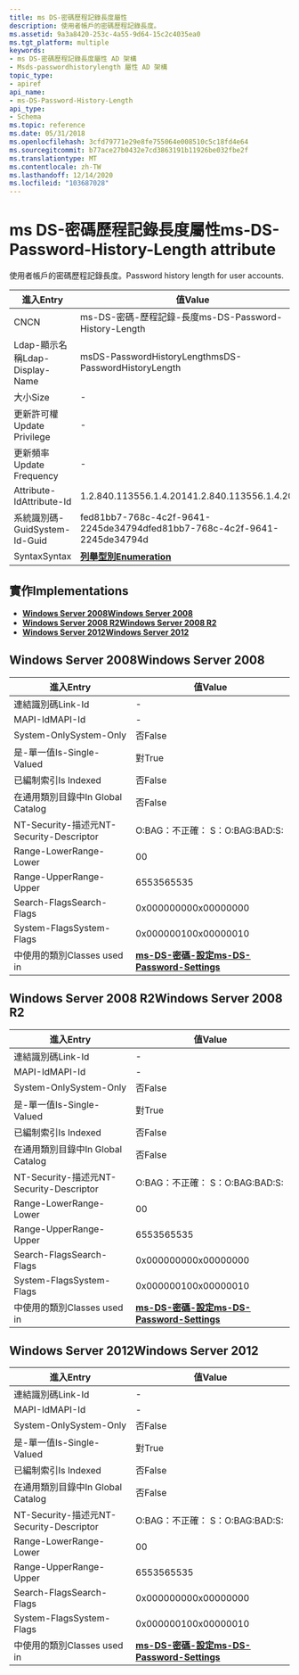 ```yaml
---
title: ms DS-密碼歷程記錄長度屬性
description: 使用者帳戶的密碼歷程記錄長度。
ms.assetid: 9a3a8420-253c-4a55-9d64-15c2c4035ea0
ms.tgt_platform: multiple
keywords:
- ms DS-密碼歷程記錄長度屬性 AD 架構
- Msds-passwordhistorylength 屬性 AD 架構
topic_type:
- apiref
api_name:
- ms-DS-Password-History-Length
api_type:
- Schema
ms.topic: reference
ms.date: 05/31/2018
ms.openlocfilehash: 3cfd79771e29e8fe755064e008510c5c18fd4e64
ms.sourcegitcommit: b77ace27b0432e7cd3863191b11926be032fbe2f
ms.translationtype: MT
ms.contentlocale: zh-TW
ms.lasthandoff: 12/14/2020
ms.locfileid: "103687028"
---
```

# <a name="ms-ds-password-history-length-attribute"></a><span data-ttu-id="d5b18-105">ms DS-密碼歷程記錄長度屬性</span><span class="sxs-lookup"><span data-stu-id="d5b18-105">ms-DS-Password-History-Length attribute</span></span>

<span data-ttu-id="d5b18-106">使用者帳戶的密碼歷程記錄長度。</span><span class="sxs-lookup"><span data-stu-id="d5b18-106">Password history length for user accounts.</span></span>



| <span data-ttu-id="d5b18-107">進入</span><span class="sxs-lookup"><span data-stu-id="d5b18-107">Entry</span></span> | <span data-ttu-id="d5b18-108">值</span><span class="sxs-lookup"><span data-stu-id="d5b18-108">Value</span></span> |
|-------------------|--------------------------------------|
| <span data-ttu-id="d5b18-109">CN</span><span class="sxs-lookup"><span data-stu-id="d5b18-109">CN</span></span>                | <span data-ttu-id="d5b18-110">ms-DS-密碼-歷程記錄-長度</span><span class="sxs-lookup"><span data-stu-id="d5b18-110">ms-DS-Password-History-Length</span></span>        |
| <span data-ttu-id="d5b18-111">Ldap-顯示名稱</span><span class="sxs-lookup"><span data-stu-id="d5b18-111">Ldap-Display-Name</span></span> | <span data-ttu-id="d5b18-112">msDS-PasswordHistoryLength</span><span class="sxs-lookup"><span data-stu-id="d5b18-112">msDS-PasswordHistoryLength</span></span>           |
| <span data-ttu-id="d5b18-113">大小</span><span class="sxs-lookup"><span data-stu-id="d5b18-113">Size</span></span>              | \-                                   |
| <span data-ttu-id="d5b18-114">更新許可權</span><span class="sxs-lookup"><span data-stu-id="d5b18-114">Update Privilege</span></span>  | \-                                   |
| <span data-ttu-id="d5b18-115">更新頻率</span><span class="sxs-lookup"><span data-stu-id="d5b18-115">Update Frequency</span></span>  | \-                                   |
| <span data-ttu-id="d5b18-116">Attribute-Id</span><span class="sxs-lookup"><span data-stu-id="d5b18-116">Attribute-Id</span></span>      | <span data-ttu-id="d5b18-117">1.2.840.113556.1.4.2014</span><span class="sxs-lookup"><span data-stu-id="d5b18-117">1.2.840.113556.1.4.2014</span></span>              |
| <span data-ttu-id="d5b18-118">系統識別碼-Guid</span><span class="sxs-lookup"><span data-stu-id="d5b18-118">System-Id-Guid</span></span>    | <span data-ttu-id="d5b18-119">fed81bb7-768c-4c2f-9641-2245de34794d</span><span class="sxs-lookup"><span data-stu-id="d5b18-119">fed81bb7-768c-4c2f-9641-2245de34794d</span></span> |
| <span data-ttu-id="d5b18-120">Syntax</span><span class="sxs-lookup"><span data-stu-id="d5b18-120">Syntax</span></span>            | [<span data-ttu-id="d5b18-121">**列舉型別**</span><span class="sxs-lookup"><span data-stu-id="d5b18-121">**Enumeration**</span></span>](s-enumeration.md) |



## <a name="implementations"></a><span data-ttu-id="d5b18-122">實作</span><span class="sxs-lookup"><span data-stu-id="d5b18-122">Implementations</span></span>

-   [<span data-ttu-id="d5b18-123">**Windows Server 2008**</span><span class="sxs-lookup"><span data-stu-id="d5b18-123">**Windows Server 2008**</span></span>](#windows-server-2008)
-   [<span data-ttu-id="d5b18-124">**Windows Server 2008 R2**</span><span class="sxs-lookup"><span data-stu-id="d5b18-124">**Windows Server 2008 R2**</span></span>](#windows-server-2008-r2)
-   [<span data-ttu-id="d5b18-125">**Windows Server 2012**</span><span class="sxs-lookup"><span data-stu-id="d5b18-125">**Windows Server 2012**</span></span>](#windows-server-2012)

## <a name="windows-server-2008"></a><span data-ttu-id="d5b18-126">Windows Server 2008</span><span class="sxs-lookup"><span data-stu-id="d5b18-126">Windows Server 2008</span></span>



| <span data-ttu-id="d5b18-127">進入</span><span class="sxs-lookup"><span data-stu-id="d5b18-127">Entry</span></span> | <span data-ttu-id="d5b18-128">值</span><span class="sxs-lookup"><span data-stu-id="d5b18-128">Value</span></span> |
|------------------------|-----------------------------------------------------------------------|
| <span data-ttu-id="d5b18-129">連結識別碼</span><span class="sxs-lookup"><span data-stu-id="d5b18-129">Link-Id</span></span>                | \-                                                                    |
| <span data-ttu-id="d5b18-130">MAPI-Id</span><span class="sxs-lookup"><span data-stu-id="d5b18-130">MAPI-Id</span></span>                | \-                                                                    |
| <span data-ttu-id="d5b18-131">System-Only</span><span class="sxs-lookup"><span data-stu-id="d5b18-131">System-Only</span></span>            | <span data-ttu-id="d5b18-132">否</span><span class="sxs-lookup"><span data-stu-id="d5b18-132">False</span></span>                                                                 |
| <span data-ttu-id="d5b18-133">是-單一值</span><span class="sxs-lookup"><span data-stu-id="d5b18-133">Is-Single-Valued</span></span>       | <span data-ttu-id="d5b18-134">對</span><span class="sxs-lookup"><span data-stu-id="d5b18-134">True</span></span>                                                                  |
| <span data-ttu-id="d5b18-135">已編制索引</span><span class="sxs-lookup"><span data-stu-id="d5b18-135">Is Indexed</span></span>             | <span data-ttu-id="d5b18-136">否</span><span class="sxs-lookup"><span data-stu-id="d5b18-136">False</span></span>                                                                 |
| <span data-ttu-id="d5b18-137">在通用類別目錄中</span><span class="sxs-lookup"><span data-stu-id="d5b18-137">In Global Catalog</span></span>      | <span data-ttu-id="d5b18-138">否</span><span class="sxs-lookup"><span data-stu-id="d5b18-138">False</span></span>                                                                 |
| <span data-ttu-id="d5b18-139">NT-Security-描述元</span><span class="sxs-lookup"><span data-stu-id="d5b18-139">NT-Security-Descriptor</span></span> | <span data-ttu-id="d5b18-140">O:BAG：不正確： S：</span><span class="sxs-lookup"><span data-stu-id="d5b18-140">O:BAG:BAD:S:</span></span>                                                          |
| <span data-ttu-id="d5b18-141">Range-Lower</span><span class="sxs-lookup"><span data-stu-id="d5b18-141">Range-Lower</span></span>            | <span data-ttu-id="d5b18-142">0</span><span class="sxs-lookup"><span data-stu-id="d5b18-142">0</span></span>                                                                     |
| <span data-ttu-id="d5b18-143">Range-Upper</span><span class="sxs-lookup"><span data-stu-id="d5b18-143">Range-Upper</span></span>            | <span data-ttu-id="d5b18-144">65535</span><span class="sxs-lookup"><span data-stu-id="d5b18-144">65535</span></span>                                                                 |
| <span data-ttu-id="d5b18-145">Search-Flags</span><span class="sxs-lookup"><span data-stu-id="d5b18-145">Search-Flags</span></span>           | <span data-ttu-id="d5b18-146">0x00000000</span><span class="sxs-lookup"><span data-stu-id="d5b18-146">0x00000000</span></span>                                                            |
| <span data-ttu-id="d5b18-147">System-Flags</span><span class="sxs-lookup"><span data-stu-id="d5b18-147">System-Flags</span></span>           | <span data-ttu-id="d5b18-148">0x00000010</span><span class="sxs-lookup"><span data-stu-id="d5b18-148">0x00000010</span></span>                                                            |
| <span data-ttu-id="d5b18-149">中使用的類別</span><span class="sxs-lookup"><span data-stu-id="d5b18-149">Classes used in</span></span>        | [<span data-ttu-id="d5b18-150">**ms-DS-密碼-設定**</span><span class="sxs-lookup"><span data-stu-id="d5b18-150">**ms-DS-Password-Settings**</span></span>](c-msds-passwordsettings.md)<br/> |



## <a name="windows-server-2008-r2"></a><span data-ttu-id="d5b18-151">Windows Server 2008 R2</span><span class="sxs-lookup"><span data-stu-id="d5b18-151">Windows Server 2008 R2</span></span>



| <span data-ttu-id="d5b18-152">進入</span><span class="sxs-lookup"><span data-stu-id="d5b18-152">Entry</span></span> | <span data-ttu-id="d5b18-153">值</span><span class="sxs-lookup"><span data-stu-id="d5b18-153">Value</span></span> |
|------------------------|-----------------------------------------------------------------------|
| <span data-ttu-id="d5b18-154">連結識別碼</span><span class="sxs-lookup"><span data-stu-id="d5b18-154">Link-Id</span></span>                | \-                                                                    |
| <span data-ttu-id="d5b18-155">MAPI-Id</span><span class="sxs-lookup"><span data-stu-id="d5b18-155">MAPI-Id</span></span>                | \-                                                                    |
| <span data-ttu-id="d5b18-156">System-Only</span><span class="sxs-lookup"><span data-stu-id="d5b18-156">System-Only</span></span>            | <span data-ttu-id="d5b18-157">否</span><span class="sxs-lookup"><span data-stu-id="d5b18-157">False</span></span>                                                                 |
| <span data-ttu-id="d5b18-158">是-單一值</span><span class="sxs-lookup"><span data-stu-id="d5b18-158">Is-Single-Valued</span></span>       | <span data-ttu-id="d5b18-159">對</span><span class="sxs-lookup"><span data-stu-id="d5b18-159">True</span></span>                                                                  |
| <span data-ttu-id="d5b18-160">已編制索引</span><span class="sxs-lookup"><span data-stu-id="d5b18-160">Is Indexed</span></span>             | <span data-ttu-id="d5b18-161">否</span><span class="sxs-lookup"><span data-stu-id="d5b18-161">False</span></span>                                                                 |
| <span data-ttu-id="d5b18-162">在通用類別目錄中</span><span class="sxs-lookup"><span data-stu-id="d5b18-162">In Global Catalog</span></span>      | <span data-ttu-id="d5b18-163">否</span><span class="sxs-lookup"><span data-stu-id="d5b18-163">False</span></span>                                                                 |
| <span data-ttu-id="d5b18-164">NT-Security-描述元</span><span class="sxs-lookup"><span data-stu-id="d5b18-164">NT-Security-Descriptor</span></span> | <span data-ttu-id="d5b18-165">O:BAG：不正確： S：</span><span class="sxs-lookup"><span data-stu-id="d5b18-165">O:BAG:BAD:S:</span></span>                                                          |
| <span data-ttu-id="d5b18-166">Range-Lower</span><span class="sxs-lookup"><span data-stu-id="d5b18-166">Range-Lower</span></span>            | <span data-ttu-id="d5b18-167">0</span><span class="sxs-lookup"><span data-stu-id="d5b18-167">0</span></span>                                                                     |
| <span data-ttu-id="d5b18-168">Range-Upper</span><span class="sxs-lookup"><span data-stu-id="d5b18-168">Range-Upper</span></span>            | <span data-ttu-id="d5b18-169">65535</span><span class="sxs-lookup"><span data-stu-id="d5b18-169">65535</span></span>                                                                 |
| <span data-ttu-id="d5b18-170">Search-Flags</span><span class="sxs-lookup"><span data-stu-id="d5b18-170">Search-Flags</span></span>           | <span data-ttu-id="d5b18-171">0x00000000</span><span class="sxs-lookup"><span data-stu-id="d5b18-171">0x00000000</span></span>                                                            |
| <span data-ttu-id="d5b18-172">System-Flags</span><span class="sxs-lookup"><span data-stu-id="d5b18-172">System-Flags</span></span>           | <span data-ttu-id="d5b18-173">0x00000010</span><span class="sxs-lookup"><span data-stu-id="d5b18-173">0x00000010</span></span>                                                            |
| <span data-ttu-id="d5b18-174">中使用的類別</span><span class="sxs-lookup"><span data-stu-id="d5b18-174">Classes used in</span></span>        | [<span data-ttu-id="d5b18-175">**ms-DS-密碼-設定**</span><span class="sxs-lookup"><span data-stu-id="d5b18-175">**ms-DS-Password-Settings**</span></span>](c-msds-passwordsettings.md)<br/> |



## <a name="windows-server-2012"></a><span data-ttu-id="d5b18-176">Windows Server 2012</span><span class="sxs-lookup"><span data-stu-id="d5b18-176">Windows Server 2012</span></span>



| <span data-ttu-id="d5b18-177">進入</span><span class="sxs-lookup"><span data-stu-id="d5b18-177">Entry</span></span> | <span data-ttu-id="d5b18-178">值</span><span class="sxs-lookup"><span data-stu-id="d5b18-178">Value</span></span> |
|------------------------|-----------------------------------------------------------------------|
| <span data-ttu-id="d5b18-179">連結識別碼</span><span class="sxs-lookup"><span data-stu-id="d5b18-179">Link-Id</span></span>                | \-                                                                    |
| <span data-ttu-id="d5b18-180">MAPI-Id</span><span class="sxs-lookup"><span data-stu-id="d5b18-180">MAPI-Id</span></span>                | \-                                                                    |
| <span data-ttu-id="d5b18-181">System-Only</span><span class="sxs-lookup"><span data-stu-id="d5b18-181">System-Only</span></span>            | <span data-ttu-id="d5b18-182">否</span><span class="sxs-lookup"><span data-stu-id="d5b18-182">False</span></span>                                                                 |
| <span data-ttu-id="d5b18-183">是-單一值</span><span class="sxs-lookup"><span data-stu-id="d5b18-183">Is-Single-Valued</span></span>       | <span data-ttu-id="d5b18-184">對</span><span class="sxs-lookup"><span data-stu-id="d5b18-184">True</span></span>                                                                  |
| <span data-ttu-id="d5b18-185">已編制索引</span><span class="sxs-lookup"><span data-stu-id="d5b18-185">Is Indexed</span></span>             | <span data-ttu-id="d5b18-186">否</span><span class="sxs-lookup"><span data-stu-id="d5b18-186">False</span></span>                                                                 |
| <span data-ttu-id="d5b18-187">在通用類別目錄中</span><span class="sxs-lookup"><span data-stu-id="d5b18-187">In Global Catalog</span></span>      | <span data-ttu-id="d5b18-188">否</span><span class="sxs-lookup"><span data-stu-id="d5b18-188">False</span></span>                                                                 |
| <span data-ttu-id="d5b18-189">NT-Security-描述元</span><span class="sxs-lookup"><span data-stu-id="d5b18-189">NT-Security-Descriptor</span></span> | <span data-ttu-id="d5b18-190">O:BAG：不正確： S：</span><span class="sxs-lookup"><span data-stu-id="d5b18-190">O:BAG:BAD:S:</span></span>                                                          |
| <span data-ttu-id="d5b18-191">Range-Lower</span><span class="sxs-lookup"><span data-stu-id="d5b18-191">Range-Lower</span></span>            | <span data-ttu-id="d5b18-192">0</span><span class="sxs-lookup"><span data-stu-id="d5b18-192">0</span></span>                                                                     |
| <span data-ttu-id="d5b18-193">Range-Upper</span><span class="sxs-lookup"><span data-stu-id="d5b18-193">Range-Upper</span></span>            | <span data-ttu-id="d5b18-194">65535</span><span class="sxs-lookup"><span data-stu-id="d5b18-194">65535</span></span>                                                                 |
| <span data-ttu-id="d5b18-195">Search-Flags</span><span class="sxs-lookup"><span data-stu-id="d5b18-195">Search-Flags</span></span>           | <span data-ttu-id="d5b18-196">0x00000000</span><span class="sxs-lookup"><span data-stu-id="d5b18-196">0x00000000</span></span>                                                            |
| <span data-ttu-id="d5b18-197">System-Flags</span><span class="sxs-lookup"><span data-stu-id="d5b18-197">System-Flags</span></span>           | <span data-ttu-id="d5b18-198">0x00000010</span><span class="sxs-lookup"><span data-stu-id="d5b18-198">0x00000010</span></span>                                                            |
| <span data-ttu-id="d5b18-199">中使用的類別</span><span class="sxs-lookup"><span data-stu-id="d5b18-199">Classes used in</span></span>        | [<span data-ttu-id="d5b18-200">**ms-DS-密碼-設定**</span><span class="sxs-lookup"><span data-stu-id="d5b18-200">**ms-DS-Password-Settings**</span></span>](c-msds-passwordsettings.md)<br/> |



 

 





